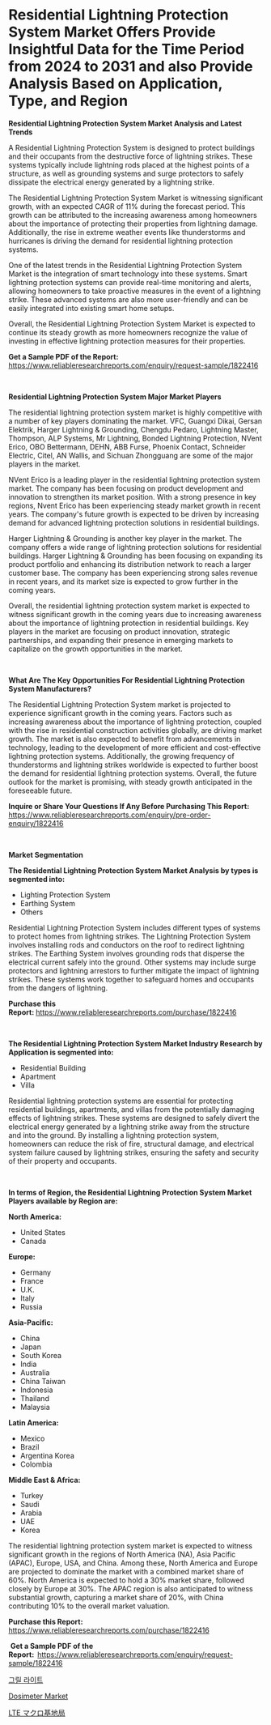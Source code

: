 <p><h1>Residential Lightning Protection System Market Offers Provide Insightful Data for the Time Period from 2024 to 2031 and also Provide Analysis Based on Application, Type, and Region</h1></p><p><strong>Residential Lightning Protection System Market Analysis and Latest Trends</strong></p>
<p><p>A Residential Lightning Protection System is designed to protect buildings and their occupants from the destructive force of lightning strikes. These systems typically include lightning rods placed at the highest points of a structure, as well as grounding systems and surge protectors to safely dissipate the electrical energy generated by a lightning strike.</p><p>The Residential Lightning Protection System Market is witnessing significant growth, with an expected CAGR of 11% during the forecast period. This growth can be attributed to the increasing awareness among homeowners about the importance of protecting their properties from lightning damage. Additionally, the rise in extreme weather events like thunderstorms and hurricanes is driving the demand for residential lightning protection systems.</p><p>One of the latest trends in the Residential Lightning Protection System Market is the integration of smart technology into these systems. Smart lightning protection systems can provide real-time monitoring and alerts, allowing homeowners to take proactive measures in the event of a lightning strike. These advanced systems are also more user-friendly and can be easily integrated into existing smart home setups.</p><p>Overall, the Residential Lightning Protection System Market is expected to continue its steady growth as more homeowners recognize the value of investing in effective lightning protection measures for their properties.</p></p>
<p><strong>Get a Sample PDF of the Report:&nbsp;</strong> <a href="https://www.reliableresearchreports.com/enquiry/request-sample/1822416">https://www.reliableresearchreports.com/enquiry/request-sample/1822416</a></p>
<p>&nbsp;</p>
<p><strong>Residential Lightning Protection System Major Market Players</strong></p>
<p><p>The residential lightning protection system market is highly competitive with a number of key players dominating the market. VFC, Guangxi Dikai, Gersan Elektrik, Harger Lightning & Grounding, Chengdu Pedaro, Lightning Master, Thompson, ALP Systems, Mr Lightning, Bonded Lightning Protection, NVent Erico, OBO Bettermann, DEHN, ABB Furse, Phoenix Contact, Schneider Electric, Citel, AN Wallis, and Sichuan Zhongguang are some of the major players in the market.</p><p>NVent Erico is a leading player in the residential lightning protection system market. The company has been focusing on product development and innovation to strengthen its market position. With a strong presence in key regions, Nvent Erico has been experiencing steady market growth in recent years. The company's future growth is expected to be driven by increasing demand for advanced lightning protection solutions in residential buildings.</p><p>Harger Lightning & Grounding is another key player in the market. The company offers a wide range of lightning protection solutions for residential buildings. Harger Lightning & Grounding has been focusing on expanding its product portfolio and enhancing its distribution network to reach a larger customer base. The company has been experiencing strong sales revenue in recent years, and its market size is expected to grow further in the coming years.</p><p>Overall, the residential lightning protection system market is expected to witness significant growth in the coming years due to increasing awareness about the importance of lightning protection in residential buildings. Key players in the market are focusing on product innovation, strategic partnerships, and expanding their presence in emerging markets to capitalize on the growth opportunities in the market.</p></p>
<p>&nbsp;</p>
<p><strong>What Are The Key Opportunities For Residential Lightning Protection System Manufacturers?</strong></p>
<p><p>The Residential Lightning Protection System market is projected to experience significant growth in the coming years. Factors such as increasing awareness about the importance of lightning protection, coupled with the rise in residential construction activities globally, are driving market growth. The market is also expected to benefit from advancements in technology, leading to the development of more efficient and cost-effective lightning protection systems. Additionally, the growing frequency of thunderstorms and lightning strikes worldwide is expected to further boost the demand for residential lightning protection systems. Overall, the future outlook for the market is promising, with steady growth anticipated in the foreseeable future.</p></p>
<p><strong>Inquire or Share Your Questions If Any Before Purchasing This Report:</strong> <a href="https://www.reliableresearchreports.com/enquiry/pre-order-enquiry/1822416">https://www.reliableresearchreports.com/enquiry/pre-order-enquiry/1822416</a></p>
<p>&nbsp;</p>
<p><strong>Market Segmentation</strong></p>
<p><strong>The Residential Lightning Protection System Market Analysis by types is segmented into:</strong></p>
<p><ul><li>Lighting Protection System</li><li>Earthing System</li><li>Others</li></ul></p>
<p><p>Residential Lightning Protection System includes different types of systems to protect homes from lightning strikes. The Lightning Protection System involves installing rods and conductors on the roof to redirect lightning strikes. The Earthing System involves grounding rods that disperse the electrical current safely into the ground. Other systems may include surge protectors and lightning arrestors to further mitigate the impact of lightning strikes. These systems work together to safeguard homes and occupants from the dangers of lightning.</p></p>
<p><strong>Purchase this Report:&nbsp;</strong><a href="https://www.reliableresearchreports.com/purchase/1822416">https://www.reliableresearchreports.com/purchase/1822416</a></p>
<p>&nbsp;</p>
<p><strong>The Residential Lightning Protection System Market Industry Research by Application is segmented into:</strong></p>
<p><ul><li>Residential Building</li><li>Apartment</li><li>Villa</li></ul></p>
<p><p>Residential lightning protection systems are essential for protecting residential buildings, apartments, and villas from the potentially damaging effects of lightning strikes. These systems are designed to safely divert the electrical energy generated by a lightning strike away from the structure and into the ground. By installing a lightning protection system, homeowners can reduce the risk of fire, structural damage, and electrical system failure caused by lightning strikes, ensuring the safety and security of their property and occupants.</p></p>
<p>&nbsp;</p>
<p><strong>In terms of Region, the Residential Lightning Protection System Market Players available by Region are:</strong></p>
<p>
    <p> <strong> North America: </strong>
        <ul>
            <li>United States</li>
            <li>Canada</li>
        </ul>
        </p> 
    <p> <strong> Europe: </strong>
        <ul>
            <li>Germany</li>
            <li>France</li>
            <li>U.K.</li>
            <li>Italy</li>
            <li>Russia</li>
        </ul>
        </p> 
    <p> <strong> Asia-Pacific: </strong>
        <ul>
            <li>China</li>
            <li>Japan</li>
            <li>South Korea</li>
            <li>India</li>
            <li>Australia</li>
            <li>China Taiwan</li>
            <li>Indonesia</li>
            <li>Thailand</li>
            <li>Malaysia</li>
        </ul>
        </p> 
    <p> <strong> Latin America: </strong>
        <ul>
            <li>Mexico</li>
            <li>Brazil</li>
            <li>Argentina Korea</li>
            <li>Colombia</li>
        </ul>
        </p> 
    <p> <strong> Middle East & Africa: </strong>
        <ul>
            <li>Turkey</li>
            <li>Saudi</li>
            <li>Arabia</li>
            <li>UAE</li>
            <li>Korea</li>
        </ul>
    </p>
    </p>
<p><p>The residential lightning protection system market is expected to witness significant growth in the regions of North America (NA), Asia Pacific (APAC), Europe, USA, and China. Among these, North America and Europe are projected to dominate the market with a combined market share of 60%. North America is expected to hold a 30% market share, followed closely by Europe at 30%. The APAC region is also anticipated to witness substantial growth, capturing a market share of 20%, with China contributing 10% to the overall market valuation.</p></p>
<p><strong>Purchase this Report: </strong><a href="https://www.reliableresearchreports.com/purchase/1822416">https://www.reliableresearchreports.com/purchase/1822416</a></p>
<p>&nbsp;<strong>Get a Sample PDF of the Report:&nbsp;&nbsp;</strong><a href="https://www.reliableresearchreports.com/enquiry/request-sample/1822416">https://www.reliableresearchreports.com/enquiry/request-sample/1822416</a></p>
<p><strong></strong></p>
<p><p><a href="https://github.com/xvz497517413/Market-Research-Report-List-1/blob/main/77712349155.md">그릴 라이트</a></p><p><a href="https://github.com/gamblestampleyjenny50m5sl6/Market-Research-Report-List-1/blob/main/dosimeter-market.md">Dosimeter Market</a></p><p><a href="https://github.com/ksxzwxabcuynh011/Market-Research-Report-List-1/blob/main/23724769806.md">LTE マクロ基地局</a></p></p>